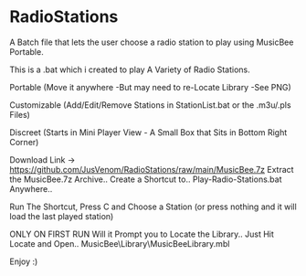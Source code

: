 # RadioStations

A Batch file that lets the user choose a radio station to play using MusicBee Portable.

This is a .bat which i created to play A Variety of Radio Stations.

Portable (Move it anywhere -But may need to re-Locate Library -See PNG)

Customizable (Add/Edit/Remove Stations in StationList.bat or the .m3u/.pls Files)

Discreet (Starts in Mini Player View - A Small Box that Sits in Bottom Right Corner)

Download Link -> https://github.com/JusVenom/RadioStations/raw/main/MusicBee.7z
Extract the MusicBee.7z Archive.. Create a Shortcut to.. Play-Radio-Stations.bat Anywhere..

Run The Shortcut, Press C and Choose a Station (or press nothing and it will load the last played station)

ONLY ON FIRST RUN Will it Prompt you to Locate the Library.. Just Hit Locate and Open.. MusicBee\Library\MusicBeeLibrary.mbl

Enjoy :)
